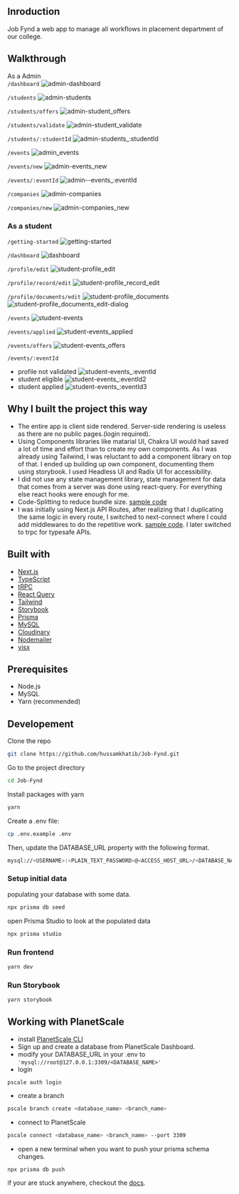 ## Inroduction

Job Fynd a web app to manage all workflows in placement department of our college.

## Walkthrough

As a Admin  
`/dashboard`
![admin-dashboard](https://user-images.githubusercontent.com/52914487/185682953-65821291-b4fd-4150-9f26-0524321963a8.png)


`/students`
![admin-students](https://user-images.githubusercontent.com/52914487/185683096-084a3442-cef5-4719-bed1-00d097c12d2a.png)

`/students/offers`
![admin-student_offers](https://user-images.githubusercontent.com/52914487/185683204-ec5367ba-5224-40a1-ad7f-ea24c2871ce9.png)

`/students/validate`
![admin-student_validate](https://user-images.githubusercontent.com/52914487/185683288-c9fe1ec6-8780-4db4-83a1-569a3a4241e1.png)

`/students/:studentId`
![admin-students_:studentId](https://user-images.githubusercontent.com/52914487/185683350-d7c8c924-f61e-4ad9-b4bf-280411e3bf50.png)


`/events`
![admin_events](https://user-images.githubusercontent.com/52914487/185683491-8c4372d9-53f3-48e4-822a-0a2c5034762f.png)

`/events/new`
![admin-events_new](https://user-images.githubusercontent.com/52914487/185683580-7f112cdb-3a37-42a4-af2c-2ded41a9c888.png)

`/events/:eventId`
![admin--events_:eventId](https://user-images.githubusercontent.com/52914487/185683498-9f2a6be5-107a-4918-a01b-7f8182c8e302.png)

`/companies`
![admin-companies](https://user-images.githubusercontent.com/52914487/185683812-27fa2f12-c56b-4699-8578-f62391452af4.png)

`/companies/new`
![admin-companies_new](https://user-images.githubusercontent.com/52914487/185683815-197073f8-7b41-463c-9844-9c8866827cc4.png)



### As a student

`/getting-started`
![getting-started](https://user-images.githubusercontent.com/52914487/185683985-6f0d8573-13e0-42ae-bd4d-78502caa85f4.png)

`/dashboard`
![dashboard](https://user-images.githubusercontent.com/52914487/185683950-b60151aa-1e2c-4a89-b60d-c344868d9ae4.png)

`/profile/edit`
![student-profile_edit](https://user-images.githubusercontent.com/52914487/185684141-11aaa150-eab9-4404-8758-cf27235e5214.png)

`/profile/record/edit`
![student-profile_record_edit](https://user-images.githubusercontent.com/52914487/185684150-ebd0a196-14d5-4dc5-a9c6-84e1a377601f.png)

`/profile/documents/edit`
![student-profile_documents](https://user-images.githubusercontent.com/52914487/185684021-32c8ee6e-7143-4454-8e37-e8a38d02db8e.png)
![student-profile_documents_edit-dialog](https://user-images.githubusercontent.com/52914487/185684130-173b1d43-f8c4-497f-b38d-ea1aec27dacc.png)


`/events`
![student-events](https://user-images.githubusercontent.com/52914487/185684478-68140b41-aa02-40e5-9fc3-fc0b159e3585.png)

`/events/applied`
![student-events_applied](https://user-images.githubusercontent.com/52914487/185684525-69b763a0-1c04-478e-bc9f-5474ab2268a5.png)

`/events/offers`
![student-events_offers](https://user-images.githubusercontent.com/52914487/185684639-d0a0dfbb-fdc3-40bd-8888-3dcf8e52c8e7.png)

`/events/:eventId`
- profile not validated
![student-events_:eventId](https://user-images.githubusercontent.com/52914487/185684752-d226a5cf-1f58-40cb-a76c-9363603a7efe.png)
- student eligible
![student-events_:eventId2](https://user-images.githubusercontent.com/52914487/185684806-0c620d0f-75fb-45e3-a00b-5604f5a31ebf.png)
- student applied
![student-events_:eventId3](https://user-images.githubusercontent.com/52914487/185684867-7aaeac1f-00b4-4b96-81b6-2f4f6fa23562.png)





## Why I built the project this way

- The entire app is client side rendered. Server-side rendering is useless as there are no public pages.(login required).
- Using Components libraries like matarial UI, Chakra UI would had saved a lot of time and effort than to create my own components. As I was already using Tailwind, I was reluctant to add a component library on top of that. I ended up building up own component, documenting them using storybook. I used Headless UI and Radix UI for accessibility.
- I did not use any state management library, state management for data that comes from a server was done using react-query. For everything else react hooks were enough for me.
- Code-Splitting to reduce bundle size. [sample code](https://github.com/hussamkhatib/Job-Fynd/blob/de1552d307295ae57d6d2664e8a4555709860a65/src/pages/dashboard.tsx)
- I was initially using Next.js API Routes, after realizing that I duplicating the same logic in every route, I switched to next-connect where I could add middlewares to do the repetitive work. [sample code](https://github.com/hussamkhatib/Job-Fynd/blob/b9aaea7fa66f7e71fb50e039d82dab00e9f0123e/util/server.ts). I later switched to trpc for typesafe APIs.

## Built with

- [Next.js](https://nextjs.org/)
- [TypeScript](https://www.typescriptlang.org/)
- [tRPC](https://trpc.io/)
- [React Query](https://react-query-v3.tanstack.com/)
- [Tailwind](https://tailwindcss.com/)
- [Storybook](https://storybook.js.org/)
- [Prisma](https://www.prisma.io/)
- [MySQL](https://www.mysql.com/)
- [Cloudinary](https://cloudinary.com/)
- [Nodemailer](https://nodemailer.com/about/)
- [visx](https://airbnb.io/visx/)

## Prerequisites

- Node.js
- MySQL
- Yarn (recommended)

## Developement

Clone the repo

```bash
git clone https://github.com/hussamkhatib/Job-Fynd.git
```

Go to the project directory

```bash
cd Job-Fynd
```

Install packages with yarn

```bash
yarn
```

Create a .env file:

```bash
cp .env.example .env
```

Then, update the DATABASE_URL property with the following format.

```bash
mysql://<USERNAME>:<PLAIN_TEXT_PASSWORD>@<ACCESS_HOST_URL>/<DATABASE_NAME>?sslaccept=strict
```

### Setup initial data

populating your database with some data.

```bash
npx prisma db seed
```

open Prisma Studio to look at the populated data

```bash
npx prisma studio
```

### Run frontend

```bash
yarn dev
```

### Run Storybook

```bash
yarn storybook
```

## Working with PlanetScale

- install [PlanetScale CLI](https://github.com/planetscale/cli#installation)
- Sign up and create a database from PlanetScale Dashboard.
- modify your DATABASE_URL in your .env to `'mysql://root@127.0.0.1:3309/<DATABASE_NAME>'`
- login

```
pscale auth login
```

- create a branch

```bash
pscale branch create <database_name> <branch_name>
```

- connect to PlanetScale

```bash
pscale connect <database_name> <branch_name> --port 3309
```

- open a new terminal when you want to push your prisma schema changes.

```bash
npx prisma db push
```

if your are stuck anywhere, checkout the [docs](https://docs.planetscale.com/tutorials/prisma-quickstart#connect-to-planetscale).

